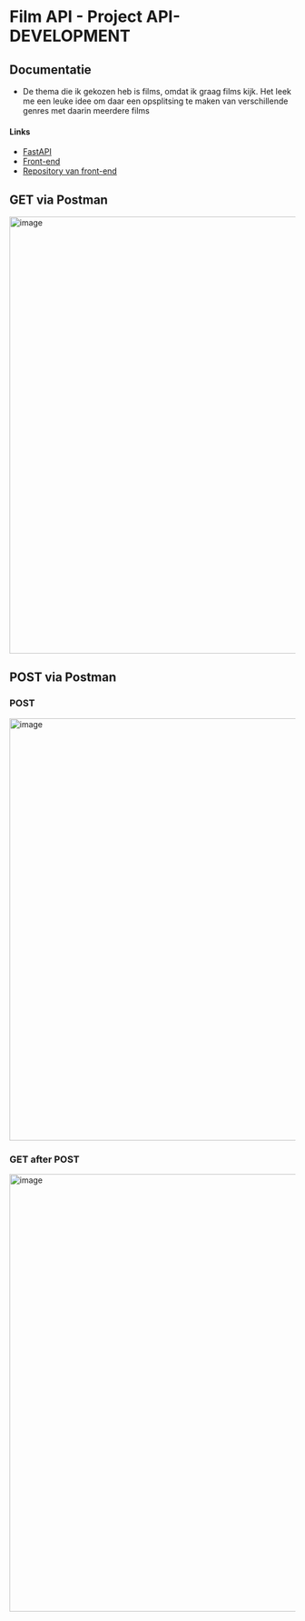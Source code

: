 # Film API - Project API-DEVELOPMENT
## Documentatie

- De thema die ik gekozen heb is films, omdat ik graag films kijk. Het leek me een leuke idee om daar een opsplitsing te maken van verschillende genres met daarin meerdere films

#### Links
-	[FastAPI](https://fastapi-samir-elha.cloud.okteto.net/genre "Link FastAPI")
-	[Front-end](https://samir-elha.github.io/ "Front-end")
-	[Repository van front-end](https://github.com/Samir-elha/samir-elha.github.io "Repository van front-end")

## GET via Postman
<img width="769" alt="image" src="https://user-images.githubusercontent.com/91054513/202920308-b207a605-3a7f-43fd-bae3-456cf16dc39f.png">

## POST via Postman
### POST
<img width="743" alt="image" src="https://user-images.githubusercontent.com/91054513/202920400-6a19097f-16c0-4618-b1ce-be76694e238e.png">

### GET after POST
<img width="770" alt="image" src="https://user-images.githubusercontent.com/91054513/202920457-26ae3f69-a50b-4376-af25-0a79c01c6e29.png">
